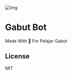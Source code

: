 ![img](https://cdn.mee6.xyz/guild-images/831008344696422441/f66b66bb5ac0a68c5f307a12f10c250cea0b85ed7dbf263f3a5549a9bd3bd34d.jpeg)

# Gabut Bot
Made With 💖 For Pelajar Gabut

## License
MIT